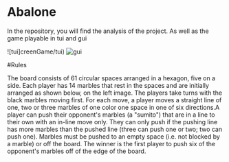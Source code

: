 # Abalone

In the repository, you will find the analysis of the project. As well as the game playable in tui and gui


![tui]creenGame/tui)
![gui](sScreenGame/gui)

#Rules

The board consists of 61 circular spaces arranged in a hexagon, five on a side. Each player has 14 marbles that rest in the spaces and are initially arranged as shown below, on the left image. The players take turns with the black marbles moving first. For each move, a player moves a straight line of one, two or three marbles of one color one space in one of six directions.A player can push their opponent's marbles (a "sumito") that are in a line to their own with an in-line move only. They can only push if the pushing line has more marbles than the pushed line (three can push one or two; two can push one). Marbles must be pushed to an empty space (i.e. not blocked by a marble) or off the board. The winner is the first player to push six of the opponent's marbles off of the edge of the board.


